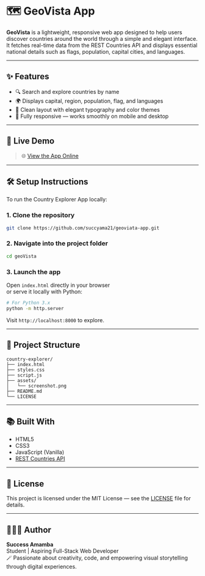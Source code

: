 # 🗺️ GeoVista App

**GeoVista** is a lightweight, responsive web app designed to help users discover countries around the world through a simple and elegant interface. It fetches real-time data from the REST Countries API and displays essential national details such as flags, population, capital cities, and languages.

---

## ✨ Features

- 🔍 Search and explore countries by name
- 🌍 Displays capital, region, population, flag, and languages
- 🧭 Clean layout with elegant typography and color themes
- 📱 Fully responsive — works smoothly on mobile and desktop

---

## 🚀 Live Demo

> 🌐 [View the App Online](https://github.com/succyama21)  

---

## 🛠️ Setup Instructions

To run the Country Explorer App locally:

### 1. Clone the repository
```bash
git clone https://github.com/succyama21/geoviata-app.git
```

### 2. Navigate into the project folder
```bash
cd geoVista
```

### 3. Launch the app
Open `index.html` directly in your browser  
or serve it locally with Python:

```bash
# For Python 3.x
python -m http.server
```

Visit `http://localhost:8000` to explore.

---

## 📁 Project Structure

```
country-explorer/
├── index.html
├── styles.css
├── script.js
├── assets/
│   └── screenshot.png
├── README.md
└── LICENSE
```

---

## 📚 Built With

- HTML5
- CSS3
- JavaScript (Vanilla)
- [REST Countries API](https://restcountries.com/)

---

## 📄 License

This project is licensed under the MIT License — see the [LICENSE](LICENSE) file for details.

---

## 👩🏽‍💻 Author

**Success Amamba**  
Student | Aspiring Full-Stack Web Developer  
🪄 Passionate about creativity, code, and empowering visual storytelling through digital experiences.
